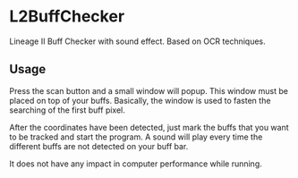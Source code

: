 # L2BuffChecker
Lineage II Buff Checker with sound effect. Based on OCR techniques.

## Usage
Press the scan button and a small window will popup. This window must be placed on top of your buffs. Basically, the window
is used to fasten the searching of the first buff pixel.

After the coordinates have been detected, just mark the buffs that you want to be tracked and start the program.
A sound will play every time the different buffs are not detected on your buff bar.

It does not have any impact in computer performance while running.
